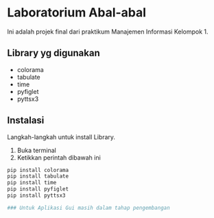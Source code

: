 # Laboratorium Abal-abal

Ini adalah projek final dari praktikum Manajemen Informasi Kelompok 1.

## Library yg digunakan

- colorama
- tabulate
- time
- pyfiglet
- pyttsx3

## Instalasi

Langkah-langkah untuk install Library.

1. Buka terminal
2. Ketikkan perintah dibawah ini

```bash
pip install colorama
pip install tabulate
pip install time
pip install pyfiglet
pip install pyttsx3

### Untuk Aplikasi Gui masih dalam tahap pengembangan